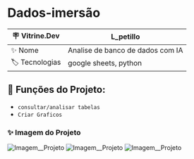 # Dados-imersão

| 🪧 Vitrine.Dev |    L_petillo |
| -------------  | --- |
| ✨ Nome        | Analise de banco de dados com IA
| 🏷️ Tecnologias | google sheets, python


## 🔨 Funções do Projeto:

- ``consultar/analisar tabelas``
-  ``Criar Graficos``


### ✨ Imagem do Projeto
![Imagem__Projeto](https://live.staticflickr.com/65535/53197169794_78d9832138_b.jpg)
![Imagem__Projeto](https://live.staticflickr.com/65535/53197695720_58138443b7_b.jpg)
![Imagem__Projeto](https://live.staticflickr.com/65535/53197695820_51650708b5_b.jpg)
